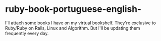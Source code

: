 # ruby-book-portuguese-english-
 I'll attach some books I have on my virtual bookshelf. They're exclusive to Ruby/Ruby on Rails, Linux and Algorithm. But I'll be updating them frequently every day.
